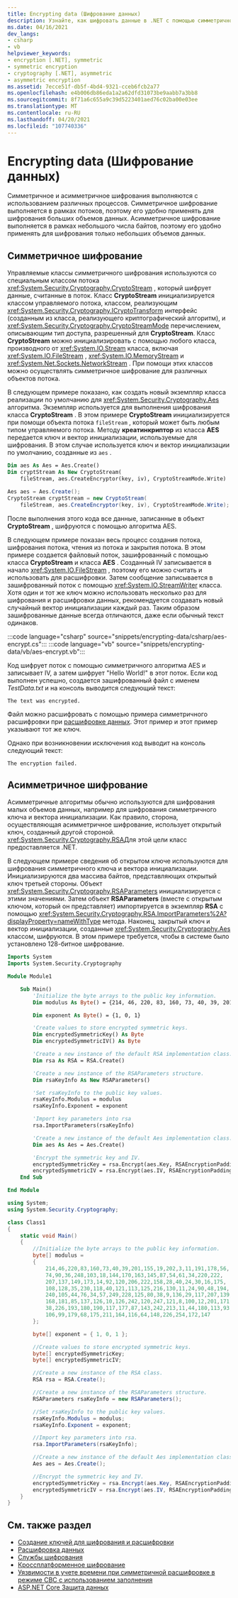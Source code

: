 ```yaml
---
title: Encrypting data (Шифрование данных)
description: Узнайте, как шифровать данные в .NET с помощью симметричного алгоритма или асимметричного алгоритма.
ms.date: 04/16/2021
dev_langs:
- csharp
- vb
helpviewer_keywords:
- encryption [.NET], symmetric
- symmetric encryption
- cryptography [.NET], asymmetric
- asymmetric encryption
ms.assetid: 7ecce51f-db5f-4bd4-9321-cceb6fcb2a77
ms.openlocfilehash: e4b006db86eda1a2a62dfd31073be9aabb7a3bb8
ms.sourcegitcommit: 8f71a6c655a9c39d5223401aed76c02ba00e03ee
ms.translationtype: MT
ms.contentlocale: ru-RU
ms.lasthandoff: 04/20/2021
ms.locfileid: "107740336"
---
```

# <a name="encrypting-data"></a>Encrypting data (Шифрование данных)

Симметричное и асимметричное шифрования выполняются с использованием различных процессов. Симметричное шифрование выполняется в рамках потоков, поэтому его удобно применять для шифрования больших объемов данных. Асимметричное шифрование выполняется в рамках небольшого числа байтов, поэтому его удобно применять для шифрования только небольших объемов данных.

## <a name="symmetric-encryption"></a>Симметричное шифрование

Управляемые классы симметричного шифрования используются со специальным классом потока <xref:System.Security.Cryptography.CryptoStream> , который шифрует данные, считанные в поток. Класс **CryptoStream** инициализируется классом управляемого потока, классом, реализующим <xref:System.Security.Cryptography.ICryptoTransform> интерфейс (созданным из класса, реализующего криптографический алгоритм), и <xref:System.Security.Cryptography.CryptoStreamMode> перечислением, описывающим тип доступа, разрешенный для **CryptoStream**. Класс **CryptoStream** можно инициализировать с помощью любого класса, производного от <xref:System.IO.Stream> класса, включая <xref:System.IO.FileStream> , <xref:System.IO.MemoryStream> и <xref:System.Net.Sockets.NetworkStream> . При помощи этих классов можно осуществлять симметричное шифрование для различных объектов потока.

В следующем примере показано, как создать новый экземпляр класса реализации по умолчанию для <xref:System.Security.Cryptography.Aes> алгоритма. Экземпляр используется для выполнения шифрования класса **CryptoStream** . В этом примере **CryptoStream** инициализируется при помощи объекта потока `fileStream` , который может быть любым типом управляемого потока. Методу **креатинкриптор** из класса **AES** передается ключ и вектор инициализации, используемые для шифрования. В этом случае используется ключ и вектор инициализации по умолчанию, созданные из `aes` .

```vb
Dim aes As Aes = Aes.Create()
Dim cryptStream As New CryptoStream(
    fileStream, aes.CreateEncryptor(key, iv), CryptoStreamMode.Write)
```

```csharp
Aes aes = Aes.Create();
CryptoStream cryptStream = new CryptoStream(
    fileStream, aes.CreateEncryptor(key, iv), CryptoStreamMode.Write);
```

После выполнения этого кода все данные, записанные в объект **CryptoStream** , шифруются с помощью алгоритма AES.

В следующем примере показан весь процесс создания потока, шифрования потока, чтения из потока и закрытия потока. В этом примере создается файловый поток, зашифрованный с помощью класса **CryptoStream** и класса **AES** . Созданный IV записывается в начало <xref:System.IO.FileStream> , поэтому его можно считать и использовать для расшифровки. Затем сообщение записывается в зашифрованный поток с помощью <xref:System.IO.StreamWriter> класса. Хотя один и тот же ключ можно использовать несколько раз для шифрования и расшифровки данных, рекомендуется создавать новый случайный вектор инициализации каждый раз. Таким образом зашифрованные данные всегда отличаются, даже если обычный текст одинаков.

:::code language="csharp" source="snippets/encrypting-data/csharp/aes-encrypt.cs":::
:::code language="vb" source="snippets/encrypting-data/vb/aes-encrypt.vb":::

Код шифрует поток с помощью симметричного алгоритма AES и записывает IV, а затем шифрует "Hello World!" в этот поток. Если код выполнен успешно, создается зашифрованный файл с именем *TestData.txt* и на консоль выводится следующий текст:

```console
The text was encrypted.
```

Файл можно расшифровать с помощью примера симметричного расшифровки при [расшифровке данных](decrypting-data.md). Этот пример и этот пример указывают тот же ключ.

Однако при возникновении исключения код выводит на консоль следующий текст:

```console
The encryption failed.
```

## <a name="asymmetric-encryption"></a>Асимметричное шифрование

Асимметричные алгоритмы обычно используются для шифрования малых объемов данных, например для шифрования симметричного ключа и вектора инициализации. Как правило, сторона, осуществляющая асимметричное шифрование, использует открытый ключ, созданный другой стороной. <xref:System.Security.Cryptography.RSA>Для этой цели класс предоставляется .NET.

В следующем примере сведения об открытом ключе используются для шифрования симметричного ключа и вектора инициализации. Инициализируются два массива байтов, представляющих открытый ключ третьей стороны. Объект <xref:System.Security.Cryptography.RSAParameters> инициализируется с этими значениями. Затем объект **RSAParameters** (вместе с открытым ключом, который он представляет) импортируется в экземпляр **RSA** с помощью <xref:System.Security.Cryptography.RSA.ImportParameters%2A?displayProperty=nameWithType> метода. Наконец, закрытый ключ и вектор инициализации, созданные <xref:System.Security.Cryptography.Aes> классом, шифруются. В этом примере требуется, чтобы в системе было установлено 128-битное шифрование.

```vb
Imports System
Imports System.Security.Cryptography

Module Module1

    Sub Main()
        'Initialize the byte arrays to the public key information.
        Dim modulus As Byte() = {214, 46, 220, 83, 160, 73, 40, 39, 201, 155, 19, 202, 3, 11, 191, 178, 56, 74, 90, 36, 248, 103, 18, 144, 170, 163, 145, 87, 54, 61, 34, 220, 222, 207, 137, 149, 173, 14, 92, 120, 206, 222, 158, 28, 40, 24, 30, 16, 175, 108, 128, 35, 230, 118, 40, 121, 113, 125, 216, 130, 11, 24, 90, 48, 194, 240, 105, 44, 76, 34, 57, 249, 228, 125, 80, 38, 9, 136, 29, 117, 207, 139, 168, 181, 85, 137, 126, 10, 126, 242, 120, 247, 121, 8, 100, 12, 201, 171, 38, 226, 193, 180, 190, 117, 177, 87, 143, 242, 213, 11, 44, 180, 113, 93, 106, 99, 179, 68, 175, 211, 164, 116, 64, 148, 226, 254, 172, 147}

        Dim exponent As Byte() = {1, 0, 1}

        'Create values to store encrypted symmetric keys.
        Dim encryptedSymmetricKey() As Byte
        Dim encryptedSymmetricIV() As Byte

        'Create a new instance of the default RSA implementation class.
        Dim rsa As RSA = RSA.Create()

        'Create a new instance of the RSAParameters structure.
        Dim rsaKeyInfo As New RSAParameters()

        'Set rsaKeyInfo to the public key values.
        rsaKeyInfo.Modulus = modulus
        rsaKeyInfo.Exponent = exponent

        'Import key parameters into rsa
        rsa.ImportParameters(rsaKeyInfo)

        'Create a new instance of the default Aes implementation class.
        Dim aes As Aes = Aes.Create()

        'Encrypt the symmetric key and IV.
        encryptedSymmetricKey = rsa.Encrypt(aes.Key, RSAEncryptionPadding.Pkcs1)
        encryptedSymmetricIV = rsa.Encrypt(aes.IV, RSAEncryptionPadding.Pkcs1)
    End Sub

End Module
```

```csharp
using System;
using System.Security.Cryptography;

class Class1
{
    static void Main()
    {
        //Initialize the byte arrays to the public key information.
        byte[] modulus =
        {
            214,46,220,83,160,73,40,39,201,155,19,202,3,11,191,178,56,
            74,90,36,248,103,18,144,170,163,145,87,54,61,34,220,222,
            207,137,149,173,14,92,120,206,222,158,28,40,24,30,16,175,
            108,128,35,230,118,40,121,113,125,216,130,11,24,90,48,194,
            240,105,44,76,34,57,249,228,125,80,38,9,136,29,117,207,139,
            168,181,85,137,126,10,126,242,120,247,121,8,100,12,201,171,
            38,226,193,180,190,117,177,87,143,242,213,11,44,180,113,93,
            106,99,179,68,175,211,164,116,64,148,226,254,172,147
        };

        byte[] exponent = { 1, 0, 1 };

        //Create values to store encrypted symmetric keys.
        byte[] encryptedSymmetricKey;
        byte[] encryptedSymmetricIV;

        //Create a new instance of the RSA class.
        RSA rsa = RSA.Create();

        //Create a new instance of the RSAParameters structure.
        RSAParameters rsaKeyInfo = new RSAParameters();

        //Set rsaKeyInfo to the public key values.
        rsaKeyInfo.Modulus = modulus;
        rsaKeyInfo.Exponent = exponent;

        //Import key parameters into rsa.
        rsa.ImportParameters(rsaKeyInfo);

        //Create a new instance of the default Aes implementation class.
        Aes aes = Aes.Create();

        //Encrypt the symmetric key and IV.
        encryptedSymmetricKey = rsa.Encrypt(aes.Key, RSAEncryptionPadding.Pkcs1);
        encryptedSymmetricIV = rsa.Encrypt(aes.IV, RSAEncryptionPadding.Pkcs1);
    }
}
```

## <a name="see-also"></a>См. также раздел

- [Создание ключей для шифрования и расшифровки](generating-keys-for-encryption-and-decryption.md)
- [Расшифровка данных](decrypting-data.md)
- [Службы шифрования](cryptographic-services.md)
- [Кроссплатформенное шифрование](cross-platform-cryptography.md)
- [Уязвимости в учете времени при симметричной расшифровке в режиме CBC с использованием заполнения](vulnerabilities-cbc-mode.md)
- [ASP.NET Core Защита данных](/aspnet/core/security/data-protection/introduction)
